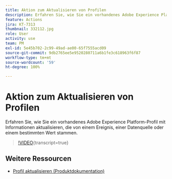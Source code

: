 ```yaml
---
title: Aktion zum Aktualisieren von Profilen
description: Erfahren Sie, wie Sie ein vorhandenes Adobe Experience Platform-Profil mit Informationen aktualisieren, die von einem Ereignis, einer Datenquelle oder einem bestimmten Wert stammen.
feature: Actions
jira: KT-7313
thumbnail: 332112.jpg
role: User
activity: use
team: PM
exl-id: 5e45b702-2c99-49ad-ae00-65f7555acd09
source-git-commit: 9db2765ee5e9520280711a6b1fe3c618963f6f87
workflow-type: tm+mt
source-wordcount: '59'
ht-degree: 100%

---
```


# Aktion zum Aktualisieren von Profilen

Erfahren Sie, wie Sie ein vorhandenes Adobe Experience Platform-Profil mit Informationen aktualisieren, die von einem Ereignis, einer Datenquelle oder einem bestimmten Wert stammen.

>[!VIDEO](https://video.tv.adobe.com/v/332112?learn=on){transcript=true}

## Weitere Ressourcen

* [Profil aktualisieren (Produktdokumentation)](https://experienceleague.adobe.com/docs/journeys/using/building-journeys/about-journey-building/action-activities/update-profiles.html?lang=de#important-notes)
